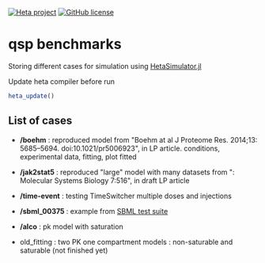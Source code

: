 [![Heta project](https://img.shields.io/badge/%CD%B1-Heta_project-blue)](https://hetalang.github.io/)
[![GitHub license](https://img.shields.io/github/license/hetalang/qsp-benchmark.svg)](https://github.com/hetalang/qsp-benchmark/blob/master/LICENSE)

# qsp benchmarks

Storing different cases for simulation using [HetaSimulator.jl](https://github.com/hetalang/HetaSimulator.jl)

Update heta compiler before run

```julia
heta_update()
```

## List of cases

- **/boehm** : reproduced model from "Boehm at al  J Proteome Res. 2014;13: 5685–5694. doi:10.1021/pr5006923", in LP article.
    conditions, experimental data, fitting, plot fitted

- **/jak2stat5** : reproduced "large" model with many datasets from ": Molecular Systems Biology 7:516", in draft LP article

- **/time-event** : testing TimeSwitcher multiple doses and injections

- **/sbml_00375** : example from [SBML test suite](https://github.com/sbmlteam/sbml-test-suite)

- **/alco** : pk model with saturation

- old_fitting : two PK one compartment models : non-saturable and saturable (not finished yet)
